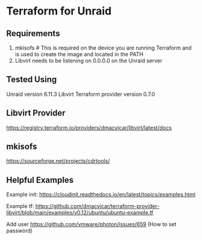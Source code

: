 # Terraform for Unraid

## Requirements

1. mkisofs # This is required on the device you are running Terraform and is used to create the image and located in the PATH
2. Libvirt needs to be listening on 0.0.0.0 on the Unraid server

## Tested Using

Unraid version 6.11.3
Libvirt Terraform provider version 0.7.0

## Libvirt Provider
https://registry.terraform.io/providers/dmacvicar/libvirt/latest/docs

## mkisofs
https://sourceforge.net/projects/cdrtools/

## Helpful Examples

Example init: https://cloudinit.readthedocs.io/en/latest/topics/examples.html

Example tf: https://github.com/dmacvicar/terraform-provider-libvirt/blob/main/examples/v0.12/ubuntu/ubuntu-example.tf

Add user https://github.com/vmware/photon/issues/659 (How to set password)
